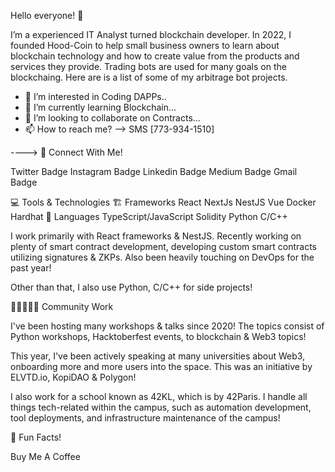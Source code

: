 Hello everyone! 👋

I’m a experienced IT Analyst turned blockchain developer. In 2022, I founded Hood-Coin to help small business owners to learn about blockchain technology and how to create value from the products and services they provide. Trading bots are used for many goals on the blockchaing. Here are is a list of some of my arbitrage bot projects.

- 👀 I’m interested in Coding DAPPs..
- 🌱 I’m currently learning Blockchain...
- 💞️ I’m looking to collaborate on Contracts...
- 📫 How to reach me? --> SMS [773-934-1510]

<!---
lalohamb/lalohamb is a ✨ special ✨ repository because its `README.md` (this file) appears on your GitHub profile.
You can click the Preview link to take a look at your changes.
--->
---->
📱 Connect With Me!

Twitter Badge Instagram Badge Linkedin Badge Medium Badge Gmail Badge

💻 Tools & Technologies
🏗 Frameworks
React
NextJs
NestJS
Vue
Docker
Hardhat
🧪 Languages
TypeScript/JavaScript
Solidity
Python
C/C++


I work primarily with React frameworks & NestJS. Recently working on plenty of smart contract development, developing custom smart contracts utilizing signatures & ZKPs. Also been heavily touching on DevOps for the past year!

Other than that, I also use Python, C/C++ for side projects!


🧑🏿‍🤝‍🧑🏽 Community Work


I've been hosting many workshops & talks since 2020! The topics consist of Python workshops, Hacktoberfest events, to blockchain & Web3 topics!

This year, I've been actively speaking at many universities about Web3, onboarding more and more users into the space. This was an initiative by ELVTD.io, KopiDAO & Polygon!

I also work for a school known as 42KL, which is by 42Paris. I handle all things tech-related within the campus, such as automation development, tool deployments, and infrastructure maintenance of the campus!


🍻 Fun Facts!


Buy Me A Coffee
